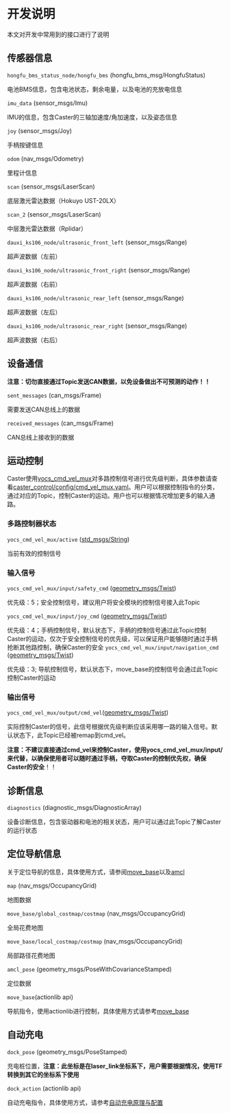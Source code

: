 # 开发说明

本文对开发中常用到的接口进行了说明

## 传感器信息

`hongfu_bms_status_node/hongfu_bms` (hongfu_bms_msg/HongfuStatus)

电池BMS信息，包含电池状态，剩余电量，以及电池的充放电信息

`imu_data` (sensor_msgs/Imu)

IMU的信息，包含Caster的三轴加速度/角加速度，以及姿态信息

`joy` (sensor_msgs/Joy)

手柄按键信息

`odom` (nav_msgs/Odometry)

里程计信息

`scan` (sensor_msgs/LaserScan)

底层激光雷达数据（Hokuyo UST-20LX）

`scan_2` (sensor_msgs/LaserScan)

中层激光雷达数据（Rplidar）

`dauxi_ks106_node/ultrasonic_front_left` (sensor_msgs/Range)

超声波数据（左前）

`dauxi_ks106_node/ultrasonic_front_right` (sensor_msgs/Range)

超声波数据（右前）

`dauxi_ks106_node/ultrasonic_rear_left` (sensor_msgs/Range)

超声波数据（左后）

`dauxi_ks106_node/ultrasonic_rear_right` (sensor_msgs/Range)

超声波数据（右后）

## 设备通信

**注意：切勿直接通过Topic发送CAN数据，以免设备做出不可预测的动作！！**

`sent_messages` (can_msgs/Frame)

需要发送CAN总线上的数据

`received_messages` (can_msgs/Frame)

CAN总线上接收到的数据

##  运动控制

Caster使用[yocs_cmd_vel_mux](http://wiki.ros.org/yocs_cmd_vel_mux)对多路控制信号进行优先级判断，具体参数请查看[caster_control/config/cmd_vel_mux.yaml](https://github.com/I-Quotient-Robotics/caster/blob/master/caster_control/config/cmd_vel_mux.yaml)。用户可以根据控制指令的分类，通过对应的Topic，控制Caster的运动。用户也可以根据情况增加更多的输入通路。

### 多路控制器状态

`yocs_cmd_vel_mux/active` ([std_msgs/String](http://docs.ros.org/api/std_msgs/html/msg/String.html))

当前有效的控制信号

### 输入信号

`yocs_cmd_vel_mux/input/safety_cmd` ([geometry_msgs/Twist](http://docs.ros.org/api/geometry_msgs/html/msg/Twist.html))

优先级：5；安全控制信号，建议用户将安全模块的控制信号接入此Topic

`yocs_cmd_vel_mux/input/joy_cmd` ([geometry_msgs/Twist](http://docs.ros.org/api/geometry_msgs/html/msg/Twist.html))

优先级：4；手柄控制信号，默认状态下，手柄的控制信号通过此Topic控制Caster的运动，仅次于安全控制信号的优先级，可以保证用户能够随时通过手柄抢断其他路控制，确保Caster的安全
`yocs_cmd_vel_mux/input/navigation_cmd` ([geometry_msgs/Twist](http://docs.ros.org/api/geometry_msgs/html/msg/Twist.html))

优先级：3; 导航控制信号，默认状态下，move_base的控制信号会通过此Topic控制Caster的运动

### 输出信号

`yocs_cmd_vel_mux/output/cmd_vel`([geometry_msgs/Twist](http://docs.ros.org/api/geometry_msgs/html/msg/Twist.html))

实际控制Caster的信号，此信号根据优先级判断应该采用哪一路的输入信号。默认状态下，此Topic已经被remap到cmd_vel。

**注意：不建议直接通过cmd_vel来控制Caster，使用yocs_cmd_vel_mux/input/来代替，以确保使用者可以随时通过手柄，夺取Caster的控制优先权，确保Caster的安全**！！

## 诊断信息

`diagnostics` (diagnostic_msgs/DiagnosticArray)

设备诊断信息，包含驱动器和电池的相关状态，用户可以通过此Topic了解Caster的运行状态

## 定位导航信息

关于定位导航的信息，具体使用方式，请参阅[move_base](http://wiki.ros.org/move_base)以及[amcl](http://wiki.ros.org/amcl)

`map` (nav_msgs/OccupancyGrid)

地图数据

`move_base/global_costmap/costmap` (nav_msgs/OccupancyGrid)

全局花费地图

`move_base/local_costmap/costmap` (nav_msgs/OccupancyGrid)

局部路径花费地图

`amcl_pose` (geometry_msgs/PoseWithCovarianceStamped)

定位数据

`move_base`(actionlib api)

导航指令，使用actionlib进行控制，具体使用方式请参考[move_base](http://wiki.ros.org/move_base)

## 自动充电

`dock_pose` (geometry_msgs/PoseStamped)

充电桩位置，**注意：此坐标是在laser_link坐标系下，用户需要根据情况，使用TF转换到其它的坐标系下使用**

`dock_action` (actionlib api)

自动充电指令，具体使用方式，请参考[自动充电原理与配置](auto_charge_description.md)

